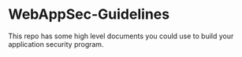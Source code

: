 # WebAppSec-Guidelines
This repo has some high level documents you could use to build your application security program. 

